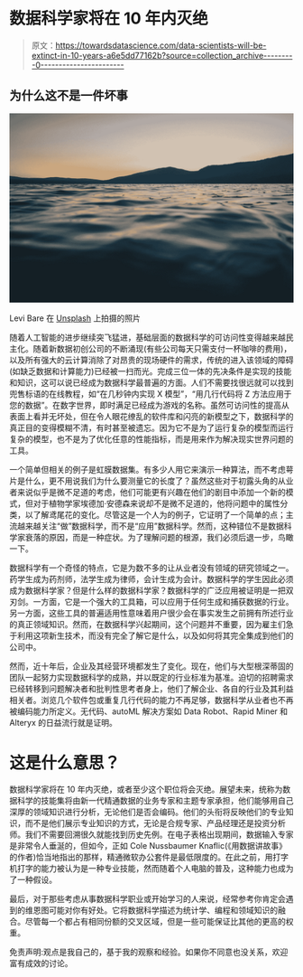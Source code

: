 # 数据科学家将在 10 年内灭绝

> 原文：<https://towardsdatascience.com/data-scientists-will-be-extinct-in-10-years-a6e5dd77162b?source=collection_archive---------0----------------------->

## 为什么这不是一件坏事

![](img/aa65c8c5ae3d50bd8882c51da985e3ff.png)

Levi Bare 在 [Unsplash](https://unsplash.com?utm_source=medium&utm_medium=referral) 上拍摄的照片

随着人工智能的进步继续突飞猛进，基础层面的数据科学的可访问性变得越来越民主化。随着新数据初创公司的不断涌现(有些公司每天只需支付一杯咖啡的费用)，以及所有强大的云计算消除了对昂贵的现场硬件的需求，传统的进入该领域的障碍(如缺乏数据和计算能力)已经被一扫而光。完成三位一体的先决条件是实现的技能和知识，这可以说已经成为数据科学最普遍的方面。人们不需要找很远就可以找到兜售标语的在线教程，如“在几秒钟内实现 X 模型”，“用几行代码将 Z 方法应用于您的数据”。在数字世界，即时满足已经成为游戏的名称。虽然可访问性的提高从表面上看并无坏处，但在令人眼花缭乱的软件库和闪亮的新模型之下，数据科学的真正目的变得模糊不清，有时甚至被遗忘。因为它不是为了运行复杂的模型而运行复杂的模型，也不是为了优化任意的性能指标，而是用来作为解决现实世界问题的工具。

一个简单但相关的例子是虹膜数据集。有多少人用它来演示一种算法，而不考虑萼片是什么，更不用说我们为什么要测量它的长度了？虽然这些对于初露头角的从业者来说似乎是微不足道的考虑，他们可能更有兴趣在他们的剧目中添加一个新的模式，但对于植物学家埃德加·安德森来说却不是微不足道的，他将问题中的属性分类，以了解鸢尾花的变化。尽管这是一个人为的例子，它证明了一个简单的点；主流越来越关注“做”数据科学，而不是“应用”数据科学。然而，这种错位不是数据科学家衰落的原因，而是一种症状。为了理解问题的根源，我们必须后退一步，鸟瞰一下。

数据科学有一个奇怪的特点，它是为数不多的让从业者没有领域的研究领域之一。药学生成为药剂师，法学生成为律师，会计生成为会计。数据科学的学生因此必须成为数据科学家？但是什么样的数据科学家？数据科学的广泛应用被证明是一把双刃剑。一方面，它是一个强大的工具箱，可以应用于任何生成和捕获数据的行业。另一方面，这些工具的普遍适用性意味着用户很少会在事实发生之前拥有所述行业的真正领域知识。然而，在数据科学兴起期间，这个问题并不重要，因为雇主们急于利用这项新生技术，而没有完全了解它是什么，以及如何将其完全集成到他们的公司中。

然而，近十年后，企业及其经营环境都发生了变化。现在，他们与大型根深蒂固的团队一起努力实现数据科学的成熟，并以既定的行业标准为基准。迫切的招聘需求已经转移到问题解决者和批判性思考者身上，他们了解企业、各自的行业及其利益相关者。浏览几个软件包或重复几行代码的能力不再足够，数据科学从业者也不再被编码能力所定义。无代码、autoML 解决方案如 Data Robot、Rapid Miner 和 Alteryx 的日益流行就是证明。

# 这是什么意思？

数据科学家将在 10 年内灭绝，或者至少这个职位将会灭绝。展望未来，统称为数据科学的技能集将由新一代精通数据的业务专家和主题专家承担，他们能够用自己深厚的领域知识进行分析，无论他们是否会编码。他们的头衔将反映他们的专业知识，而不是他们展示专业知识的方式，无论是合规专家、产品经理还是投资分析师。我们不需要回溯很久就能找到历史先例。在电子表格出现期间，数据输入专家是非常令人垂涎的，但如今，正如 Cole Nussbaumer Knaflic(《用数据讲故事》的作者)恰当地指出的那样，精通微软办公套件是最低限度的。在此之前，用打字机打字的能力被认为是一种专业技能，然而随着个人电脑的普及，这种能力也成为了一种假设。

最后，对于那些考虑从事数据科学职业或开始学习的人来说，经常参考你肯定会遇到的维恩图可能对你有好处。它将数据科学描述为统计学、编程和领域知识的融合。尽管每一个都占有相同份额的交叉区域，但是一些可能保证比其他的更高的权重。

免责声明:观点是我自己的，基于我的观察和经验。如果你不同意也没关系，欢迎富有成效的讨论。